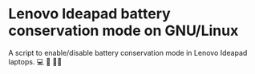# Lenovo Ideapad battery conservation mode on GNU/Linux
A script to enable/disable battery conservation mode in Lenovo Ideapad laptops. :computer: :battery: :guardsman:
